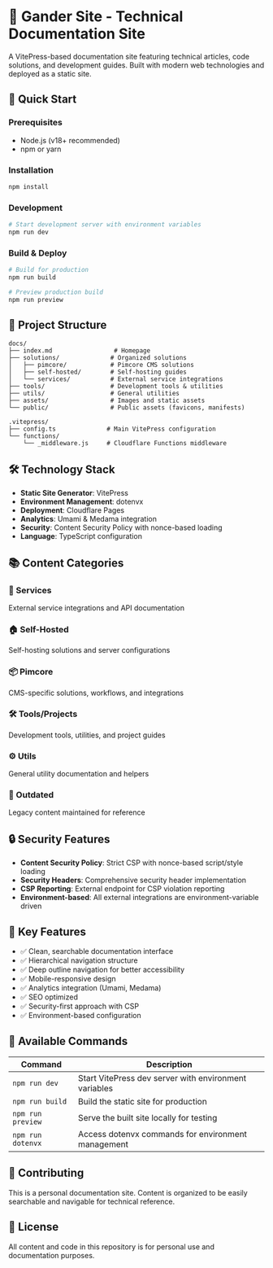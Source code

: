# 🦆 Gander Site - Technical Documentation Site

A VitePress-based documentation site featuring technical articles, code solutions, and development guides. Built with modern web technologies and deployed as a static site.

## 🚀 Quick Start

### Prerequisites

- Node.js (v18+ recommended)
- npm or yarn

### Installation

```bash
npm install
```

### Development

```bash
# Start development server with environment variables
npm run dev
```

### Build & Deploy

```bash
# Build for production
npm run build

# Preview production build
npm run preview
```

## 📁 Project Structure

```
docs/
├── index.md                 # Homepage
├── solutions/              # Organized solutions
│   ├── pimcore/            # Pimcore CMS solutions
│   ├── self-hosted/        # Self-hosting guides
│   └── services/           # External service integrations
├── tools/                  # Development tools & utilities
├── utils/                  # General utilities
├── assets/                 # Images and static assets
└── public/                 # Public assets (favicons, manifests)

.vitepress/
├── config.ts              # Main VitePress configuration
└── functions/
    └── _middleware.js     # Cloudflare Functions middleware
```

## 🛠️ Technology Stack

- **Static Site Generator**: VitePress
- **Environment Management**: dotenvx
- **Deployment**: Cloudflare Pages
- **Analytics**: Umami & Medama integration
- **Security**: Content Security Policy with nonce-based loading
- **Language**: TypeScript configuration

## 📚 Content Categories

### 🔧 Services
External service integrations and API documentation

### 🏠 Self-Hosted
Self-hosting solutions and server configurations

### 📦 Pimcore
CMS-specific solutions, workflows, and integrations

### 🛠️ Tools/Projects
Development tools, utilities, and project guides

### ⚙️ Utils
General utility documentation and helpers

### 📜 Outdated
Legacy content maintained for reference

## 🔒 Security Features

- **Content Security Policy**: Strict CSP with nonce-based script/style loading
- **Security Headers**: Comprehensive security header implementation
- **CSP Reporting**: External endpoint for CSP violation reporting
- **Environment-based**: All external integrations are environment-variable driven

## 🌟 Key Features

- ✅ Clean, searchable documentation interface
- ✅ Hierarchical navigation structure
- ✅ Deep outline navigation for better accessibility
- ✅ Mobile-responsive design
- ✅ Analytics integration (Umami, Medama)
- ✅ SEO optimized
- ✅ Security-first approach with CSP
- ✅ Environment-based configuration

## 📝 Available Commands

| Command | Description |
|---------|-------------|
| `npm run dev` | Start VitePress dev server with environment variables |
| `npm run build` | Build the static site for production |
| `npm run preview` | Serve the built site locally for testing |
| `npm run dotenvx` | Access dotenvx commands for environment management |

## 🤝 Contributing

This is a personal documentation site. Content is organized to be easily searchable and navigable for technical reference.

## 📄 License

All content and code in this repository is for personal use and documentation purposes.
